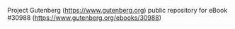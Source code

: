 Project Gutenberg (https://www.gutenberg.org) public repository for eBook #30988 (https://www.gutenberg.org/ebooks/30988)
